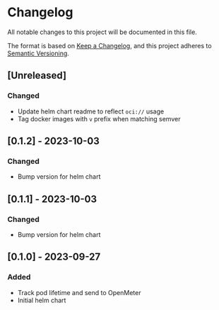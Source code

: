 # Changelog

All notable changes to this project will be documented in this file.

The format is based on [Keep a Changelog](https://keepachangelog.com/en/1.0.0/),
and this project adheres to [Semantic Versioning](https://semver.org/spec/v2.0.0.html).

## [Unreleased]
### Changed
- Update helm chart readme to reflect `oci://` usage
- Tag docker images with `v` prefix when matching semver

## [0.1.2] - 2023-10-03
### Changed
- Bump version for helm chart

## [0.1.1] - 2023-10-03
### Changed
- Bump version for helm chart

## [0.1.0] - 2023-09-27
### Added
- Track pod lifetime and send to OpenMeter
- Initial helm chart
